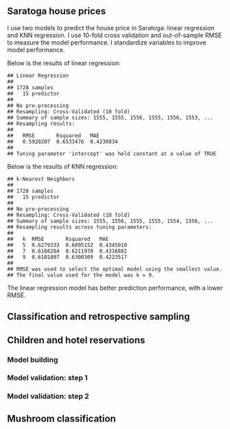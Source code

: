 ## Saratoga house prices

I use two models to predict the house price in Saratoga: linear
regression and KNN regression. I use 10-fold cross validation and
out-of-sample RMSE to measure the model performance. I standardize
variables to improve model performance.

Below is the results of linear regression:

    ## Linear Regression 
    ## 
    ## 1728 samples
    ##   15 predictor
    ## 
    ## No pre-processing
    ## Resampling: Cross-Validated (10 fold) 
    ## Summary of sample sizes: 1555, 1555, 1556, 1555, 1556, 1553, ... 
    ## Resampling results:
    ## 
    ##   RMSE       Rsquared   MAE      
    ##   0.5920207  0.6533476  0.4230834
    ## 
    ## Tuning parameter 'intercept' was held constant at a value of TRUE

Below is the results of KNN regression:

    ## k-Nearest Neighbors 
    ## 
    ## 1728 samples
    ##   15 predictor
    ## 
    ## No pre-processing
    ## Resampling: Cross-Validated (10 fold) 
    ## Summary of sample sizes: 1555, 1556, 1555, 1555, 1554, 1556, ... 
    ## Resampling results across tuning parameters:
    ## 
    ##   k  RMSE       Rsquared   MAE      
    ##   5  0.6279333  0.6095152  0.4345010
    ##   7  0.6168284  0.6211978  0.4316882
    ##   9  0.6101807  0.6300309  0.4223517
    ## 
    ## RMSE was used to select the optimal model using the smallest value.
    ## The final value used for the model was k = 9.

The linear regression model has better prediction performance, with a
lower RMSE.

## Classification and retrospective sampling

## Children and hotel reservations

### Model building

### Model validation: step 1

### Model validation: step 2

## Mushroom classification
